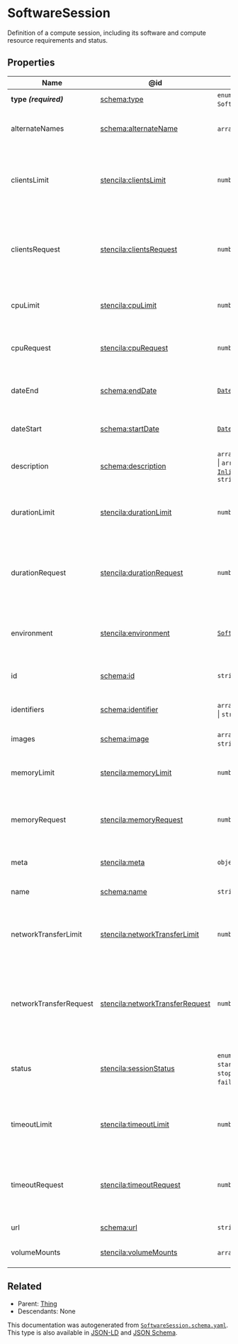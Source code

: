 # SoftwareSession

Definition of a compute session, including its software and compute resource requirements and status. 

## Properties

| Name                   | @id                                                                                       | Type                                                                                                         | Description                                                               | Inherited from                       |
| ---------------------- | ----------------------------------------------------------------------------------------- | ------------------------------------------------------------------------------------------------------------ | ------------------------------------------------------------------------- | ------------------------------------ |
| **type _(required)_**  | [schema:type](https://schema.org/type)                                                    | `enum{`​`SoftwareSession`​`}`                                                                                | The name of the type.                                                     | [Entity](./Entity)                   |
| alternateNames         | [schema:alternateName](https://schema.org/alternateName)                                  | `array[`​`string`​`]`                                                                                        | Alternate names (aliases) for the item.                                   | [Thing](./Thing)                     |
| clientsLimit           | [stencila:clientsLimit](https://schema.stenci.la/clientsLimit.jsonld)                     | `number`                                                                                                     | The maximum number of concurrent clients the session is limited to.       | [SoftwareSession](./SoftwareSession) |
| clientsRequest         | [stencila:clientsRequest](https://schema.stenci.la/clientsRequest.jsonld)                 | `number`                                                                                                     | The maximum number of concurrent clients requested for the session.       | [SoftwareSession](./SoftwareSession) |
| cpuLimit               | [stencila:cpuLimit](https://schema.stenci.la/cpuLimit.jsonld)                             | `number`                                                                                                     | The amount of CPU the session is limited to.                              | [SoftwareSession](./SoftwareSession) |
| cpuRequest             | [stencila:cpuRequest](https://schema.stenci.la/cpuRequest.jsonld)                         | `number`                                                                                                     | The amount of CPU requested for the session.                              | [SoftwareSession](./SoftwareSession) |
| dateEnd                | [schema:endDate](https://schema.org/endDate)                                              | [`Date`](./Date)                                                                                             | The date-time that the session ended.                                     | [SoftwareSession](./SoftwareSession) |
| dateStart              | [schema:startDate](https://schema.org/startDate)                                          | [`Date`](./Date)                                                                                             | The date-time that the session began.                                     | [SoftwareSession](./SoftwareSession) |
| description            | [schema:description](https://schema.org/description)                                      | `array[`​[`BlockContent`](./BlockContent)​`]` \| `array[`​[`InlineContent`](./InlineContent)​`]` \| `string` | A description of the item.                                                | [Thing](./Thing)                     |
| durationLimit          | [stencila:durationLimit](https://schema.stenci.la/durationLimit.jsonld)                   | `number`                                                                                                     | The maximum duration (seconds) the session is limited to.                 | [SoftwareSession](./SoftwareSession) |
| durationRequest        | [stencila:durationRequest](https://schema.stenci.la/durationRequest.jsonld)               | `number`                                                                                                     | The maximum duration (seconds) requested for the session.                 | [SoftwareSession](./SoftwareSession) |
| environment            | [stencila:environment](https://schema.stenci.la/environment.jsonld)                       | [`SoftwareEnvironment`](./SoftwareEnvironment)                                                               | The software environment to execute this session in.                      | [SoftwareSession](./SoftwareSession) |
| id                     | [schema:id](https://schema.org/id)                                                        | `string`                                                                                                     | The identifier for this item.                                             | [Entity](./Entity)                   |
| identifiers            | [schema:identifier](https://schema.org/identifier)                                        | `array[`​[`PropertyValue`](./PropertyValue) \| `string`​`]`                                                  | Any kind of identifier for any kind of Thing.                             | [Thing](./Thing)                     |
| images                 | [schema:image](https://schema.org/image)                                                  | `array[`​[`ImageObject`](./ImageObject) \| `string:uri`​`]`                                                  | Images of the item.                                                       | [Thing](./Thing)                     |
| memoryLimit            | [stencila:memoryLimit](https://schema.stenci.la/memoryLimit.jsonld)                       | `number`                                                                                                     | The amount of memory that the session is limited to.                      | [SoftwareSession](./SoftwareSession) |
| memoryRequest          | [stencila:memoryRequest](https://schema.stenci.la/memoryRequest.jsonld)                   | `number`                                                                                                     | The amount of memory requested for the session.                           | [SoftwareSession](./SoftwareSession) |
| meta                   | [stencila:meta](https://schema.stenci.la/meta.jsonld)                                     | `object`                                                                                                     | Metadata associated with this item.                                       | [Entity](./Entity)                   |
| name                   | [schema:name](https://schema.org/name)                                                    | `string`                                                                                                     | The name of the item.                                                     | [Thing](./Thing)                     |
| networkTransferLimit   | [stencila:networkTransferLimit](https://schema.stenci.la/networkTransferLimit.jsonld)     | `number`                                                                                                     | The amount of network data transfer (GiB) that the session is limited to. | [SoftwareSession](./SoftwareSession) |
| networkTransferRequest | [stencila:networkTransferRequest](https://schema.stenci.la/networkTransferRequest.jsonld) | `number`                                                                                                     | The amount of network data transfer (GiB) requested for the session.      | [SoftwareSession](./SoftwareSession) |
| status                 | [stencila:sessionStatus](https://schema.stenci.la/sessionStatus.jsonld)                   | `enum{`​`unknown`, `starting`, `started`, `stopping`, `stopped`, `failed`​`}`                                | The status of the session (starting, stopped, etc).                       | [SoftwareSession](./SoftwareSession) |
| timeoutLimit           | [stencila:timeoutLimit](https://schema.stenci.la/timeoutLimit.jsonld)                     | `number`                                                                                                     | The inactivity timeout (seconds) the session is limited to.               | [SoftwareSession](./SoftwareSession) |
| timeoutRequest         | [stencila:timeoutRequest](https://schema.stenci.la/timeoutRequest.jsonld)                 | `number`                                                                                                     | The inactivity timeout (seconds) requested for the session.               | [SoftwareSession](./SoftwareSession) |
| url                    | [schema:url](https://schema.org/url)                                                      | `string:uri`                                                                                                 | The URL of the item.                                                      | [Thing](./Thing)                     |
| volumeMounts           | [stencila:volumeMounts](https://schema.stenci.la/volumeMounts.jsonld)                     | `array[`​[`VolumeMount`](./VolumeMount)​`]`                                                                  | Volumes to mount in the session.                                          | [SoftwareSession](./SoftwareSession) |

## Related

-   Parent: [Thing](./Thing)
-   Descendants: None

 This documentation was autogenerated from [`SoftwareSession.schema.yaml`](https://github.com/stencila/schema/blob/master/schema/SoftwareSession.schema.yaml). This type is also available in [JSON-LD](https://schema.stenci.la/SoftwareSession.jsonld) and [JSON Schema](https://schema.stenci.la/SoftwareSession.schema.json).
